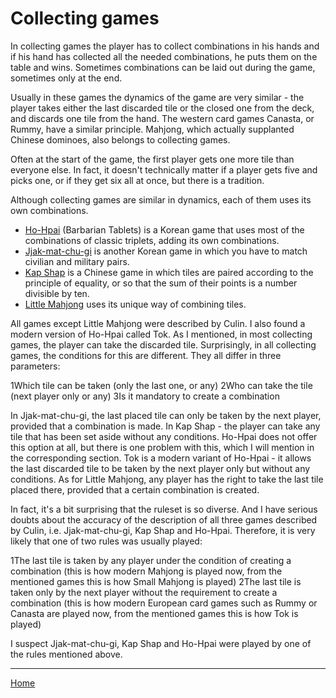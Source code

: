 # Collecting games

In collecting games the player has to collect combinations in his hands and if his hand has collected all the needed combinations, he puts them on the table and wins. Sometimes combinations can be laid out during the game, sometimes only at the end. 

Usually in these games the dynamics of the game are very similar - the player takes either the last discarded tile or the closed one from the deck, and discards one tile from the hand. The western card games Canasta, or Rummy, have a similar principle. Mahjong, which actually supplanted Chinese dominoes, also belongs to collecting games. 

Often at the start of the game, the first player gets one more tile than everyone else. In fact, it doesn't technically matter if a player gets five and picks one, or if they get six all at once, but there is a tradition. 

Although collecting games are similar in dynamics, each of them uses its own combinations. 

 - [Ho-Hpai](/gupai/collecting-games/ho-hpai.html) (Barbarian Tablets) is a Korean game that uses most of the combinations of classic triplets, adding its own combinations. 
 - [Jjak-mat-chu-gi](/gupai/collecting-games/jjak-mat-chu-gi.html) is another Korean game in which you have to match civilian and military pairs. 
 - [Kap Shap](/gupai/collecting-games/kap-shap.html) is a Chinese game in which tiles are paired according to the principle of equality, or so that the sum of their points is a number divisible by ten. 
 - [Little Mahjong](/gupai/collecting-games/small-mahjong.html) uses its unique way of combining tiles. 

All games except Little Mahjong were described by Culin. I also found a modern version of Ho-Hpai called Tok. As I mentioned, in most collecting games, the player can take the discarded tile. Surprisingly, in all collecting games, the conditions for this are different. They all differ in three parameters: 

 1Which tile can be taken (only the last one, or any)
 2Who can take the tile (next player only or any)
 3Is it mandatory to create a combination

In Jjak-mat-chu-gi, the last placed tile can only be taken by the next player, provided that a combination is made. In Kap Shap - the player can take any tile that has been set aside without any conditions. Ho-Hpai does not offer this option at all, but there is one problem with this, which I will mention in the corresponding section. Tok is a modern variant of Ho-Hpai - it allows the last discarded tile to be taken by the next player only but without any conditions. As for Little Mahjong, any player has the right to take the last tile placed there, provided that a certain combination is created. 

In fact, it's a bit surprising that the ruleset is so diverse. And I have serious doubts about the accuracy of the description of all three games described by Culin, i.e. Jjak-mat-chu-gi, Kap Shap and Ho-Hpai. Therefore, it is very likely that one of two rules was usually played: 

 1The last tile is taken by any player under the condition of creating a combination (this is how modern Mahjong is played now, from the mentioned games this is how Small Mahjong is played)
 2The last tile is taken only by the next player without the requirement to create a combination (this is how modern European card games such as Rummy or Canasta are played now, from the mentioned games this is how Tok is played)

I suspect Jjak-mat-chu-gi, Kap Shap and Ho-Hpai were played by one of the rules mentioned above. 

---  

[Home](/gupai/index.html)
